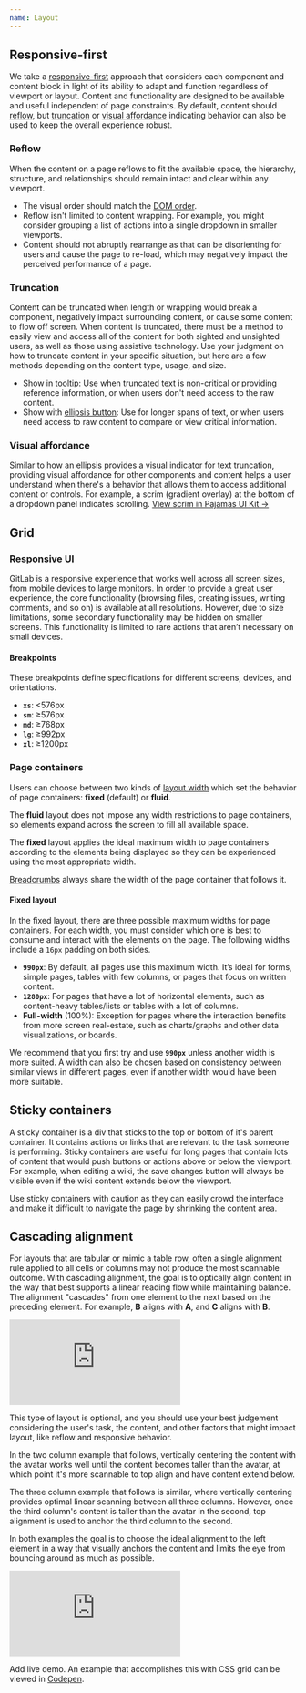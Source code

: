 ```yaml
---
name: Layout
---
```


## Responsive-first

We take a [responsive-first](/product-foundations/layout#responsive-ui) approach that considers each component and content block in light of its ability to adapt and function regardless of viewport or layout. Content and functionality are designed to be available and useful independent of page constraints. By default, content should [reflow](#reflow), but [truncation](#truncation) or [visual affordance](#visual-affordance) indicating behavior can also be used to keep the overall experience robust.

### Reflow

When the content on a page reflows to fit the available space, the hierarchy, structure, and relationships should remain intact and clear within any viewport.

- The visual order should match the [DOM order](https://www.w3.org/WAI/WCAG21/Techniques/css/C27).
- Reflow isn't limited to content wrapping. For example, you might consider grouping a list of actions into a single dropdown in smaller viewports.
- Content should not abruptly rearrange as that can be disorienting for users and cause the page to re-load, which may negatively impact the perceived performance of a page.

### Truncation

Content can be truncated when length or wrapping would break a component, negatively impact surrounding content, or cause some content to flow off screen. When content is truncated, there must be a method to easily view and access all of the content for both sighted and unsighted users, as well as those using assistive technology. Use your judgment on how to truncate content in your specific situation, but here are a few methods depending on the content type, usage, and size.

- Show in [tooltip](/components/tooltip): Use when truncated text is non-critical or providing reference information, or when users don't need access to the raw content.
- Show with [ellipsis button](/components/button#ellipsis): Use for longer spans of text, or when users need access to raw content to compare or view critical information.

### Visual affordance

Similar to how an ellipsis provides a visual indicator for text truncation, providing visual affordance for other components and content helps a user understand when there's a behavior that allows them to access additional content or controls. For example, a scrim (gradient overlay) at the bottom of a dropdown panel indicates scrolling. [View scrim in Pajamas UI Kit →](https://www.figma.com/file/qEddyqCrI7kPSBjGmwkZzQ/Component-library?node-id=12053%3A184)

## Grid

### Responsive UI

GitLab is a responsive experience that works well across all screen sizes, from mobile devices to large monitors. In order to provide a great user experience, the core functionality (browsing files, creating issues, writing comments, and so on) is available at all resolutions. However, due to size limitations, some secondary functionality may be hidden on smaller screens. This functionality is limited to rare actions that aren’t necessary on small devices.

#### Breakpoints

These breakpoints define specifications for different screens, devices, and orientations.

- **`xs`**: <576px
- **`sm`**: ≥576px
- **`md`**: ≥768px
- **`lg`**: ≥992px
- **`xl`**: ≥1200px

### Page containers

Users can choose between two kinds of [layout width](https://docs.gitlab.com/ee/user/profile/preferences.html#layout-width) which set the behavior of page containers: **fixed** (default) or **fluid**.

The **fluid** layout does not impose any width restrictions to page containers, so elements expand across the screen to fill all available space.

The **fixed** layout applies the ideal maximum width to page containers according to the elements being displayed so they can be experienced using the most appropriate width.

[Breadcrumbs](/components/breadcrumb) always share the width of the page container that follows it.

#### Fixed layout

In the fixed layout, there are three possible maximum widths for page containers. For each width, you must consider which one is best to consume and interact with the elements on the page. The following widths include a `16px` padding on both sides.

- **`990px`**: By default, all pages use this maximum width. It’s ideal for forms, simple pages, tables with few columns, or pages that focus on written content.
- **`1280px`**: For pages that have a lot of horizontal elements, such as content-heavy tables/lists or tables with a lot of columns.
- **Full-width** (100%): Exception for pages where the interaction benefits from more screen real-estate, such as charts/graphs and other data visualizations, or boards.

We recommend that you first try and use **`990px`** unless another width is more suited. A width can also be chosen based on consistency between similar views in different pages, even if another width would have been more suitable.

## Sticky containers

A sticky container is a div that sticks to the top or bottom of it's parent container. It contains actions or links that are relevant to the task someone is performing. Sticky containers are useful for long pages that contain lots of content that would push buttons or actions above or below the viewport. For example, when editing a wiki, the save changes button will always be visible even if the wiki content extends below the viewport.

Use sticky containers with caution as they can easily crowd the interface and make it difficult to navigate the page by shrinking the content area.

## Cascading alignment

For layouts that are tabular or mimic a table row, often a single alignment rule applied to all cells or columns may not produce the most scannable outcome. With cascading alignment, the goal is to optically align content in the way that best supports a linear reading flow while maintaining balance. The alignment "cascades" from one element to the next based on the preceding element. For example, **B** aligns with **A**, and **C** aligns with **B**.

<div class="figma-embed" aria-label="Cascading alignment demo 1" role="img">
  <iframe frameborder="0" src="https://www.figma.com/embed?embed_host=share&url=https%3A%2F%2Fwww.figma.com%2Ffile%2F2XRq1MnIG69iti76Mh9HpJ%2FPajamas-visual-examples%3Ftype%3Ddesign%26node-id%3D22364%253A696%26mode%3Ddesign%26t%3DcBlAHP3Ol5JxVR79-1" allowfullscreen></iframe>
</div>

This type of layout is optional, and you should use your best judgement considering the user's task, the content, and other factors that might impact layout, like reflow and responsive behavior.

In the two column example that follows, vertically centering the content with the avatar works well until the content becomes taller than the avatar, at which point it's more scannable to top align and have content extend below.

The three column example that follows is similar, where vertically centering provides optimal linear scanning between all three columns. However, once the third column's content is taller than the avatar in the second, top alignment is used to anchor the third column to the second.

In both examples the goal is to choose the ideal alignment to the left element in a way that visually anchors the content and limits the eye from bouncing around as much as possible.

<div class="figma-embed" aria-label="Cascading alignment demo 2" role="img">
  <iframe frameborder="0" src="https://www.figma.com/embed?embed_host=share&url=https%3A%2F%2Fwww.figma.com%2Ffile%2F2XRq1MnIG69iti76Mh9HpJ%2FPajamas-visual-examples%3Ftype%3Ddesign%26node-id%3D22364%253A656%26mode%3Ddesign%26t%3DcBlAHP3Ol5JxVR79-1" allowfullscreen></iframe>
</div>

<todo>Add live demo. An example that accomplishes this with CSS grid can be viewed in [Codepen](https://codepen.io/lostsatellites/pen/ZEwVOgz).</todo>
